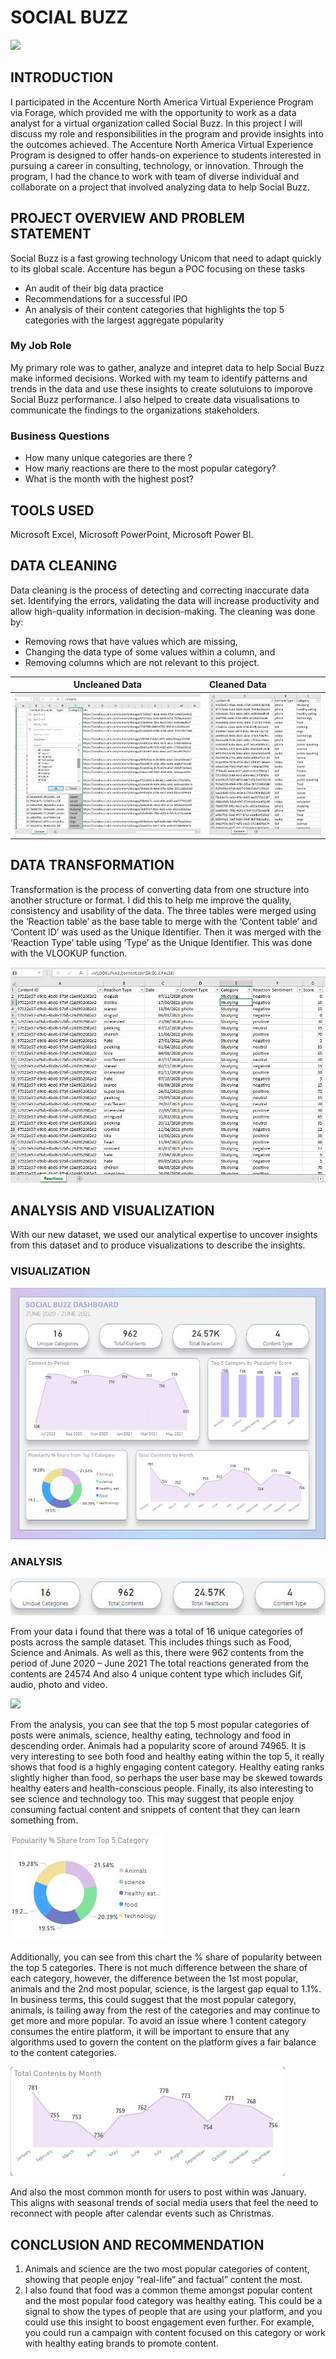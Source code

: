 # SOCIAL BUZZ

![](download(1).png)

## INTRODUCTION
I participated in the Accenture North America Virtual Experience Program via Forage, which provided me with the opportunity to work as a data analyst for a virtual organization called Social Buzz. In this project I will discuss my role and responsibilities in the program and provide insights into the outcomes achieved.
The Accenture North America Virtual Experience Program is designed to offer hands-on experience to students interested in pursuing a career in consulting, technology, or innovation. Through the program, I had the chance to work with team of diverse individual and collaborate on a project that involved analyzing data to help Social Buzz.

## PROJECT OVERVIEW AND PROBLEM STATEMENT
Social Buzz is a fast growing technology Unicom that need to adapt quickly to its global scale. Accenture has begun a POC focusing on these tasks
- An audit of their big data practice
- Recommendations for a successful IPO
- An analysis of their content categories that highlights the top 5 categories with the largest aggregate popularity
### My Job Role
My primary role was to gather, analyze and intepret data to help Social Buzz make informed decisions. Worked with my team to identify patterns and trends in the data and use these insights to create solutuions to imporove Social Buzz performance. I also helped to create data visualisations to communicate the findings to the organizations stakeholders.
### Business Questions
- How many unique categories are there ?
- How many reactions are there to the most popular category?
- What is the month with the highest post?

## TOOLS USED
Microsoft Excel, Microsoft PowerPoint, Microsoft Power BI.

## DATA CLEANING
Data cleaning is the process of detecting and correcting inaccurate data set. Identifying the errors, validating the data will increase productivity and allow high-quality information in decision-making. The cleaning was  done by:
-	Removing rows that have values which are missing,
-	Changing the data type of some values within a column, and 
-	Removing columns which are not relevant to this project.

Uncleaned Data                                             |        Cleaned Data
:---------------------------------------------------------:|:--------------------------------------------------------------|
![](uncleaned.JPG)                                         |         ![](cleaned.JPG) 

## DATA TRANSFORMATION
Transformation is the process of converting data from one structure into another structure or format. I did this to help me improve the quality, consistency and usability of the data.
The three tables were merged using the ‘Reaction table’  as the base table to merge with the ‘Content  table’ and ‘Content ID’ was used as the Unique Identifier. Then it was merged with the ‘Reaction Type’ table using ‘Type’ as the Unique Identifier. This was done with the VLOOKUP function.

![](transformation.JPG)

## ANALYSIS AND VISUALIZATION
With our new dataset, we used our analytical expertise to uncover insights from this dataset and to produce visualizations to describe the insights.
### VISUALIZATION

![](full_dashboard.JPG)

### ANALYSIS

![](cards_dashboard.JPG)

From your data i found that there was a total of 16 unique categories of posts across the sample dataset. This includes things such as Food, Science and Animals.
As well as this, there were 962 contents from the period of June 2020 – June 2021 
The total reactions generated from the contents are 24574
And also 4 unique content type which includes Gif, audio, photo and video.

![](category_dashboard.JPG)

From the analysis, you can see that the top 5 most popular categories of posts were animals, science, healthy eating, technology and food in descending order. 
Animals had a popularity score of around 74965. It is very interesting to see both food and healthy eating within the top 5, it really shows that food is a highly engaging content category. Healthy eating ranks slightly higher than food, so perhaps the user base may be skewed towards healthy eaters and health-conscious people.
Finally, its also interesting to see science and technology too. This may suggest that people enjoy consuming factual content and snippets of content that they can learn something from.

![](category_pie.JPG)

Additionally, you can see from this chart the % share of popularity between the top 5 categories. There is not much difference between the share of each category, however, the difference between the 1st most popular, animals and the 2nd most popular, science, is the largest gap equal to 1.1%.
In business terms, this could suggest that the most popular category, animals, is tailing away from the rest of the categories and may continue to get more and more popular. To avoid an issue where 1 content category consumes the entire platform, it will be important to ensure that any algorithms used to govern the content on the platform gives a fair balance to the content categories.

![](month_dashboard.JPG)

And also the most common month for users to post within was January. This aligns with seasonal trends of social media users that feel the need to reconnect with people after calendar events such as Christmas.

## CONCLUSION AND RECOMMENDATION
1.	Animals and science are the two most popular categories of content, showing that people enjoy “real-life” and factual” content the most.
2.	I also found that food was a common theme amongst popular content and the most popular food category was healthy eating. This could be a signal to show the types of people that are using your platform, and you could use this insight to boost engagement even further. For example, you could run a campaign with content focused on this category or work with healthy eating brands to promote content.


